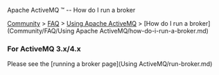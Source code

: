 Apache ActiveMQ ™ -- How do I run a broker 

[Community](community.md) > [FAQ](CommunityCommunity/Community/faq.md) > [Using Apache ActiveMQ](Community/FAQCommunity/FAQ/Community/FAQ/using-apache-activemq.md) > [How do I run a broker](Community/FAQ/Using Apache ActiveMQ/how-do-i-run-a-broker.md)


### For ActiveMQ 3.x/4.x

Please see the [running a broker page](Using ActiveMQ/run-broker.md)

